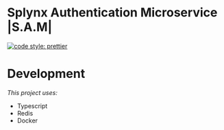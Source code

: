 # Splynx Authentication Microservice |S.A.M|

[![code style: prettier](https://img.shields.io/badge/code_style-prettier-ff69b4.svg?style=flat-square)](https://github.com/prettier/prettier)

# Development

_This project uses:_

- Typescript
- Redis
- Docker
